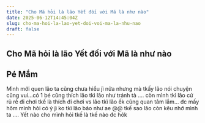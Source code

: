 ```yaml
---
title: "Cho Mã hỏi là lão Yết đối với Mã là như nào"
date: 2025-06-12T14:45:04Z
slug: cho-ma-hoi-la-lao-yet-doi-voi-ma-la-nhu-nao
draft: false
---
```


## Cho Mã hỏi là lão Yết đối với Mã là như nào

## Pé Mắm

Mình mới quen lão ta  cũng chưa hiểu jì nữa nhưng mà tkấy lão nói chuyện cũng vui...có 1 bé cũng thích lão tkì lão như tránh tà .... còn mình tkì lão cứ rủ rê đi chơi  tkế là thích đi chơi vs lão tkì lão ếk cũng quan tâm lắm... đc mấy hôm mình hỏi có ý jì ko tkì lão bảo như ae @@ tkế sao lão còn kêu nhớ mình ta .... Yết nào cho mình hỏi tkế là tkế nào đc hôk